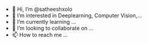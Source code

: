 - 👋 Hi, I’m @satheeshxolo
- 👀 I’m interested in Deeplearning, Computer Vision,...
- 🌱 I’m currently learning ...
- 💞️ I’m looking to collaborate on ...
- 📫 How to reach me ...

<!---
satheeshxolo/satheeshxolo is a ✨ special ✨ repository because its `README.md` (this file) appears on your GitHub profile.
You can click the Preview link to take a look at your changes.
--->
